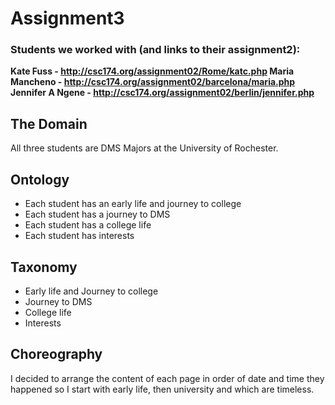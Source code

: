 # Assignment3
### Students we worked with (and links to their assignment2):

**Kate Fuss - http://csc174.org/assignment02/Rome/katc.php
Maria Mancheno - http://csc174.org/assignment02/barcelona/maria.php
Jennifer A Ngene - http://csc174.org/assignment02/berlin/jennifer.php**

##                              The Domain   

All three students are DMS Majors at the University of Rochester.

## 								Ontology     

- Each student has an early life and journey to college
- Each student has a journey to DMS
- Each student has a  college life
- Each student has interests



## Taxonomy   

- Early life and Journey to college
- Journey to DMS
- College life
-  Interests



## Choreography

I decided to arrange the content of each page in order of date and time they happened so I start with early life, then university and which are timeless.

